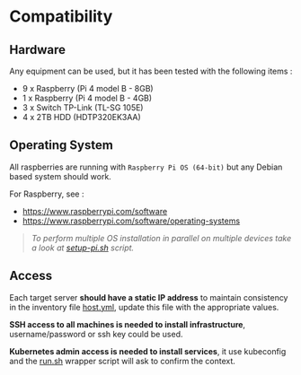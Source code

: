 # Compatibility

## Hardware

Any equipment can be used, but it has been tested with the following items :
- 9 x Raspberry (Pi 4 model B - 8GB)
- 1 x Raspberry (Pi 4 model B - 4GB)
- 3 x Switch TP-Link (TL-SG 105E)
- 4 x 2TB HDD (HDTP320EK3AA)

## Operating System

All raspberries are running with `Raspberry Pi OS (64-bit)` but any Debian based system should work.

For Raspberry, see :
- <https://www.raspberrypi.com/software>
- <https://www.raspberrypi.com/software/operating-systems>

> *To perform multiple OS installation in parallel on multiple devices take a look at [setup-pi.sh](../scripts/setup-pi.sh) script.*


## Access

Each target server __should have a static IP address__ to maintain consistency in the inventory file [host.yml](../ansible/inventory-example/hosts.yml), update this file with the appropriate values.

__SSH access to all machines is needed to install infrastructure__, username/password or ssh key could be used.

__Kubernetes admin access is needed to install services__, it use kubeconfig and the [run.sh](../run.sh) wrapper script will ask to confirm the context.

